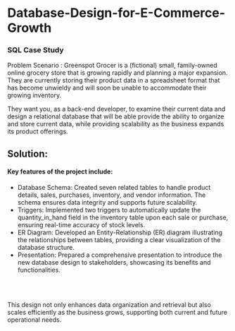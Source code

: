 # Database-Design-for-E-Commerce-Growth

### SQL Case Study

Problem Scenario : Greenspot Grocer is a (fictional) small, family-owned online grocery store that is growing rapidly and planning a major expansion. They are currently storing their product data in a spreadsheet format that has become unwieldy and will soon be unable to accommodate their growing inventory.  

They want you, as a back-end developer, to examine their current data and design a relational database that will be able provide the ability to organize and store current data, while providing scalability as the business expands its product offerings.  

## Solution:

#### Key features of the project include:

- Database Schema: Created seven related tables to handle product details, sales, purchases, inventory, and vendor information. The schema ensures data integrity and supports future scalability.
- Triggers: Implemented two triggers to automatically update the quantity_in_hand field in the inventory table upon each sale or purchase, ensuring real-time accuracy of stock levels.
- ER Diagram: Developed an Entity-Relationship (ER) diagram illustrating the relationships between tables, providing a clear visualization of the database structure.
- Presentation: Prepared a comprehensive presentation to introduce the new database design to stakeholders, showcasing its benefits and functionalities.
<br>
<br>

This design not only enhances data organization and retrieval but also scales efficiently as the business grows, supporting both current and future operational needs.
